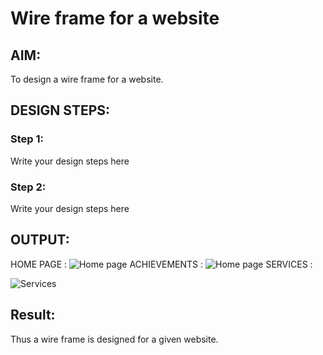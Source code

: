 # Wire frame for a website

## AIM:
To design a wire frame for a website.

## DESIGN STEPS:

### Step 1:
Write your design steps here 

### Step 2:
Write your design steps here

## OUTPUT:
HOME PAGE :
![Home page ](https://user-images.githubusercontent.com/94187572/152005855-94c14c99-0f3b-4f20-8dad-f27e9df2b8a5.png)
ACHIEVEMENTS :
![Home page ](https://user-images.githubusercontent.com/94187572/152005911-850d4db4-0d2e-44ea-a6e0-3e717105fd9c.png)
SERVICES : 

![Services](https://user-images.githubusercontent.com/94187572/152005961-c982d86e-6106-42b9-8de7-49faa2af03c9.png)

## Result:
Thus a wire frame is designed for a given website.
